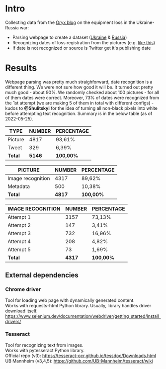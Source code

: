 # Intro
Collecting data from the [Oryx blog](https://www.oryxspioenkop.com/) on the equipment loss in the Ukraine-Russia war:
* Parsing webpage to create a dataset ([Ukraine](https://www.oryxspioenkop.com/2022/02/attack-on-europe-documenting-ukrainian.html) & [Russia](https://www.oryxspioenkop.com/2022/02/attack-on-europe-documenting-equipment.html))
* Recognizing dates of loss registration from the pictures (e.g. [like this](https://postlmg.cc/RN7tVvw5))
* If date is not recognized or source is Twitter get it's publishing date

# Results
Webpage parsing was pretty much straighforward, date recognition is a different thing. We were not sure how good it will be. It turned out pretty much good - about 90%. We randomly checked about 100 pictures - for all of them dates were correct. Moreover, 73% of dates were recognized from the 1st attempt (we are making 5 of them in total with different configs) - kudos to __@Shulitskyi__ for the idea of turning all non-black pixels into white before attempting text recognition.  Summary is in the below table (as of 2022-05-25).

| TYPE  | NUMBER | PERCENTAGE |
|-------|--------|------------|
| Picture | 4817   | 93,61%     |
| Tweet	| 329    | 6,39%      |
| **Total** | **5146**   | **100,00%** |

| PICTURE           | NUMBER | PERCENTAGE |
|-------------------|--------|------------|
| Image recognition | 4317   | 89,62%     |
| Metadata	         | 500    | 10,38%     |
| **Total**         | **4817**   | **100,00%** |

| IMAGE RECOGNITION | NUMBER   | PERCENTAGE |
|-------------------|----------|------------|
| Attempt 1         | 3157     | 73,13%    |
| Attempt 2 	     | 147      | 3,41%     |
| Attempt 3         | 732      | 16,96%     |
| Attempt 4         | 208      | 4,82%     |
| Attempt 5         | 73       | 1,69%     |
| **Total**         | **4317** | **100,00%** |

## External dependencies

### Chrome driver
Tool for loading web page with dynamically generated content.    
Works with requests-html Python library. Usually, library handles driver download itself.    
https://www.selenium.dev/documentation/webdriver/getting_started/install_drivers/

### Tesseract
Tool for recognizing text from images.    
Works with pytesseract Python library.    
Official repo (v3): https://tesseract-ocr.github.io/tessdoc/Downloads.html    
UB Mannheim (v3,4,5): https://github.com/UB-Mannheim/tesseract/wiki